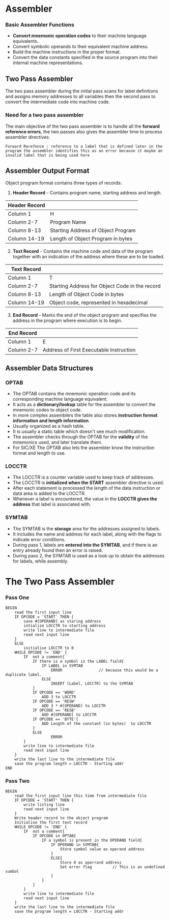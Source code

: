 # Assembler
### Basic Assembler Functions
- **Convert mnemonic operation codes** to their machine language equivalents.
- Convert symbolic operands to their equivalent machine address.
- Build the machine instructions in the proper format.
- Convert the data constants specified in the source program into their internal machine representations.

## Two Pass Assembler
The two pass assembler during the initial pass scans for label definitions and  assigns memory addresses to all variables then the second pass to convert the intermediate code into machine code.

### Need for a two pass assembler
The main objective of the two pass assembler is to handle all the **forward reference errors**, the two passes also gives the assembler time to process assembler directives.

```
Forward Rerefence : reference to a label that is defined later in the program the assembler identifies this as an error because it maybe an invalid label that is being used here 
```

## Assembler Output Format
Object program format contains three types of records:
1. **Header Record** - Contains program name, starting address and length.

| Header Record |                                    |
| ------------- | ---------------------------------- |
| Column 1      | H                                  |
| Column 2-7    | Program Name                       |
| Column 8-13   | Starting Address of Object Program |
| Column 14-19  | Length of Object Program in bytes                                   |
   
2. **Text Record** - Contains the machine code and data of the program together with an indication of the address where these are to be loaded.

| Text Record |                                    |
| ------------- | ---------------------------------- |
| Column 1      | T                                 |
| Column 2-7    |Starting Address for Object Code in the record                       |
| Column 8-13   | Length of Object Code in bytes |
| Column 14-19  | Object code, represented in hexadecimal                                   |

3. **End Record** - Marks the end of the object program and specifies the address in the program where execution is to begin.

| End  Record |                                    |
| ------------- | ---------------------------------- |
| Column 1      | E                                  |
| Column 2-7    | Address of First Executable Instruction                        |

## Assembler Data Structures
### OPTAB
- The OPTAB contains the mnemonic operation code and its corresponding machine language equivalent. 
- It acts as a **dictionary/lookup** table for the assembler to convert the mnemonic codes to object code.
- In more complex assemblers the table also stores **instruction format information and length information**.
- Usually organized as a hash table.
- It is usually a static table which doesn't see much modification.
- The assembler checks through the OPTAB for the **validity** of the mnemonics used, and later translate them.
- For SIC/XE The OPTAB also lets the assembler know the instruction format and length to use.
### LOCCTR
- The LOCCTR is a counter variable used to keep track of addresses.
- The LOCCTR is **initialized when the START** assembler directive is used.
- After each statement is processed the length of the data instruction or data area is added to the LOCCTR.
- Whenever a label is encountered, the value in the **LOCCTR gives the address** that label is associated with.
### SYMTAB
- The SYMTAB is the **storage** area for the addresses assigned to labels.
- It includes the name and address for each label, along with the flags to indicate error conditions.
- During pass 1, labels are **entered into the SYMTAB**, and if there is an entry already found then an error is raised.
- During pass 2, the SYMTAB is used as a look up to obtain the addresses for labels, while assembly.

# The Two Pass Assembler
### **Pass One**
```
BEGIN
	read the first input line
	IF OPCODE = 'START' THEN {
		save #[OPERAND] as staring address
		intialize LOCCTR to starting address
		write line to intermediate file
		read next input line
	}
	ELSE
		initialise LOCCTR to 0
	WHILE OPCODE != 'END' {
		IF  not a comment{
			IF there is a symbol in the LABEL field{
				IF LABEL in SYMTAB
					ERROR                // because this would be a duplicate label.
				ELSE
					INSERT (Label, LOCCTR) to the SYMTAB
			}
			IF OPCODE == 'WORD' 
				ADD 3 to LOCCTR
			IF OPCODE == 'RESW' 
				ADD 3 * #[OPERAND] to LOCCTR
			IF OPCODE == 'RESB' 
				ADD #[OPERAND] to LOCCTR
			IF OPCODE == 'BYTE'{
				ADD Length of the constant (in bytes)  to LOCCTR
			} 
			ELSE 
					ERROR
		}
		write line to intermediate file
		read next input line
	}
	write the last line to the intermediate file
	save the program length = LOCCTR - Starting addr
END
```
### Pass Two
```
BEGIN
	read the first input line this time from intermediate file
	IF OPCODE = 'START' THEN {
		write listing line
		read next input line
	}
	Write header record to the object program
	Initialise the first text record
	WHILE OPCODE != 'END' {
		IF  not a comment{
			IF OPCODE in OPTAB{
				IF a symbol is present in the OPERAND field{
					IF OPERAND in SYMTAB{
						Store symbol value as operand address
					}
					ELSE{
						Store 0 as operrand address
						Set error flag         // This is an undefined sumbol
					}
				}
			}
		}
		write line to intermediate file
		read next input line
	}
	write the last line to the intermediate file
	save the program length = LOCCTR - Starting addr
```
